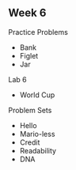 ## Week 6

Practice Problems

- Bank
- Figlet
- Jar

Lab 6

- World Cup

Problem Sets

- Hello
- Mario-less
- Credit
- Readability
- DNA

